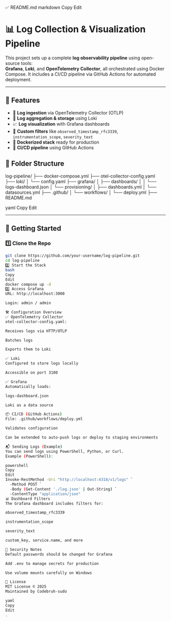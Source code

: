 ✅ README.md
markdown
Copy
Edit
# 📊 Log Collection & Visualization Pipeline

This project sets up a complete **log observability pipeline** using open-source tools:  
**Grafana**, **Loki**, and **OpenTelemetry Collector**, all orchestrated using Docker Compose. It includes a CI/CD pipeline via GitHub Actions for automated deployment.

---

## 📌 Features

- 🔄 **Log ingestion** via OpenTelemetry Collector (OTLP)
- 🧲 **Log aggregation & storage** using Loki
- 📈 **Log visualization** with Grafana dashboards
- 🧪 **Custom filters** like `observed_timestamp_rfc3339`, `instrumentation_scope`, `severity_text`
- 🚀 **Dockerized stack** ready for production
- 🔁 **CI/CD pipeline** using GitHub Actions



## 📁 Folder Structure

log-pipeline/
├── docker-compose.yml
├── otel-collector-config.yaml
├── loki/
│ └── config.yaml
├── grafana/
│ ├── dashboards/
│ │ └── logs-dashboard.json
│ └── provisioning/
│ ├── dashboards.yml
│ └── datasources.yml
├── .github/
│ └── workflows/
│ └── deploy.yml
├── README.md

yaml
Copy
Edit

---

## 🚀 Getting Started

### 1️⃣ Clone the Repo

```bash
git clone https://github.com/your-username/log-pipeline.git
cd log-pipeline
2️⃣ Start the Stack
bash
Copy
Edit
docker compose up -d
3️⃣ Access Grafana
URL: http://localhost:3000

Login: admin / admin

🛠️ Configuration Overview
✅ OpenTelemetry Collector
otel-collector-config.yaml:

Receives logs via HTTP/OTLP

Batches logs

Exports them to Loki

✅ Loki
Configured to store logs locally

Accessible on port 3100

✅ Grafana
Automatically loads:

logs-dashboard.json

Loki as a data source

📦 CI/CD (GitHub Actions)
File: .github/workflows/deploy.yml

Validates configuration

Can be extended to auto-push logs or deploy to staging environments

📬 Sending Logs (Example)
You can send logs using PowerShell, Python, or Curl.
Example (PowerShell):

powershell
Copy
Edit
Invoke-RestMethod -Uri "http://localhost:4318/v1/logs" `
  -Method POST `
  -Body (Get-Content './log.json' | Out-String) `
  -ContentType "application/json"
📊 Dashboard Filters
The Grafana dashboard includes filters for:

observed_timestamp_rfc3339

instrumentation_scope

severity_text

custom_key, service.name, and more

🔐 Security Notes
Default passwords should be changed for Grafana

Add .env to manage secrets for production

Use volume mounts carefully on Windows

📃 License
MIT License © 2025
Maintained by Codebruh-sudo

yaml
Copy
Edit
.
